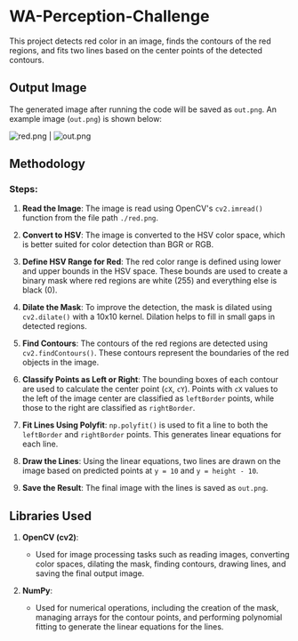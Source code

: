 # WA-Perception-Challenge

This project detects red color in an image, finds the contours of the red regions, and fits two lines based on the center points of the detected contours.

## Output Image

The generated image after running the code will be saved as `out.png`. An example image (`out.png`) is shown below:

![red.png](./red.png) | ![out.png](./out.png) 

## Methodology

### Steps:

1. **Read the Image**: 
   The image is read using OpenCV's `cv2.imread()` function from the file path `./red.png`.

2. **Convert to HSV**: 
   The image is converted to the HSV color space, which is better suited for color detection than BGR or RGB.

3. **Define HSV Range for Red**: 
   The red color range is defined using lower and upper bounds in the HSV space. These bounds are used to create a binary mask where red regions are white (255) and everything else is black (0).

4. **Dilate the Mask**: 
   To improve the detection, the mask is dilated using `cv2.dilate()` with a 10x10 kernel. Dilation helps to fill in small gaps in detected regions.

5. **Find Contours**: 
   The contours of the red regions are detected using `cv2.findContours()`. These contours represent the boundaries of the red objects in the image.

6. **Classify Points as Left or Right**: 
   The bounding boxes of each contour are used to calculate the center point (`cX`, `cY`). Points with `cX` values to the left of the image center are classified as `leftBorder` points, while those to the right are classified as `rightBorder`.

7. **Fit Lines Using Polyfit**: 
   `np.polyfit()` is used to fit a line to both the `leftBorder` and `rightBorder` points. This generates linear equations for each line.

8. **Draw the Lines**: 
   Using the linear equations, two lines are drawn on the image based on predicted points at `y = 10` and `y = height - 10`.

9. **Save the Result**: 
   The final image with the lines is saved as `out.png`.

## Libraries Used

1. **OpenCV (cv2)**:
   - Used for image processing tasks such as reading images, converting color spaces, dilating the mask, finding contours, drawing lines, and saving the final output image.

2. **NumPy**:
   - Used for numerical operations, including the creation of the mask, managing arrays for the contour points, and performing polynomial fitting to generate the linear equations for the lines.
